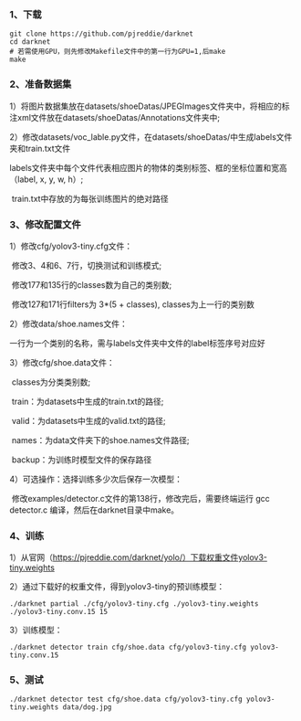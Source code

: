 ### 1、下载

```
git clone https://github.com/pjreddie/darknet
cd darknet
# 若需使用GPU，则先修改Makefile文件中的第一行为GPU=1,后make
make
```



### 2、准备数据集

1）将图片数据集放在datasets/shoeDatas/JPEGImages文件夹中，将相应的标注xml文件放在datasets/shoeDatas/Annotations文件夹中;

2）修改datasets/voc_lable.py文件，在datasets/shoeDatas/中生成labels文件夹和train.txt文件

​	labels文件夹中每个文件代表相应图片的物体的类别标签、框的坐标位置和宽高（label, x, y, w, h）;

​	train.txt中存放的为每张训练图片的绝对路径



### 3、修改配置文件

1）修改cfg/yolov3-tiny.cfg文件：

​		修改3、4和6、7行，切换测试和训练模式;

​		修改177和135行的classes数为自己的类别数;

​		修改127和171行filters为 3*(5 + classes), classes为上一行的类别数

2）修改data/shoe.names文件：

​		一行为一个类别的名称，需与labels文件夹中文件的label标签序号对应好

3）修改cfg/shoe.data文件：

​		classes为分类类别数;

​		train：为datasets中生成的train.txt的路径;

​		valid：为datasets中生成的valid.txt的路径;

​		names：为data文件夹下的shoe.names文件路径;

​		backup：为训练时模型文件的保存路径

4）可选操作：选择训练多少次后保存一次模型：

​		修改examples/detector.c文件的第138行，修改完后，需要终端运行 gcc detector.c 编译，然后在darknet目录中make。



### 4、训练

1）从官网（https://pjreddie.com/darknet/yolo/）下载权重文件yolov3-tiny.weights

2）通过下载好的权重文件，得到yolov3-tiny的预训练模型：

```
./darknet partial ./cfg/yolov3-tiny.cfg ./yolov3-tiny.weights ./yolov3-tiny.conv.15 15
```

3）训练模型：

```
./darknet detector train cfg/shoe.data cfg/yolov3-tiny.cfg yolov3-tiny.conv.15
```



### 5、测试

```
./darknet detector test cfg/shoe.data cfg/yolov3-tiny.cfg yolov3-tiny.weights data/dog.jpg
```





